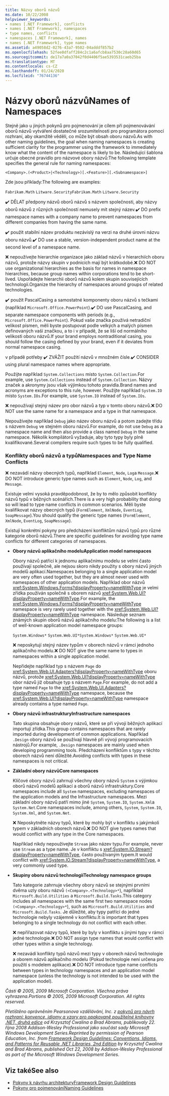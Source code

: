 ```yaml
---
title: Názvy oborů názvů
ms.date: 10/22/2008
helpviewer_keywords:
- names [.NET Framework], conflicts
- names [.NET Framework], namespaces
- type names, conflicts
- namespaces [.NET Framework], names
- names [.NET Framework], type names
ms.assetid: a49058d2-0276-43a7-9502-04adddf857b2
ms.openlocfilehash: 52fee0dfaff284c2c1a6afcb8aa7530c28a60d65
ms.sourcegitcommit: de17a7a0a37042f0d4406f5ae5393531caeb25ba
ms.translationtype: MT
ms.contentlocale: cs-CZ
ms.lasthandoff: 01/24/2020
ms.locfileid: "76744136"
---
```

# <a name="names-of-namespaces"></a><span data-ttu-id="139ea-102">Názvy oborů názvů</span><span class="sxs-lookup"><span data-stu-id="139ea-102">Names of Namespaces</span></span>
<span data-ttu-id="139ea-103">Stejně jako u jiných pokynů pro pojmenování je cílem při pojmenovávání oborů názvů vytváření dostatečné srozumitelnosti pro programátora pomocí rozhraní, aby okamžitě věděli, co může být obsah oboru názvů.</span><span class="sxs-lookup"><span data-stu-id="139ea-103">As with other naming guidelines, the goal when naming namespaces is creating sufficient clarity for the programmer using the framework to immediately know what the content of the namespace is likely to be.</span></span> <span data-ttu-id="139ea-104">Následující šablona určuje obecné pravidlo pro názvové obory názvů:</span><span class="sxs-lookup"><span data-stu-id="139ea-104">The following template specifies the general rule for naming namespaces:</span></span>

 `<Company>.(<Product>|<Technology>)[.<Feature>][.<Subnamespace>]`

 <span data-ttu-id="139ea-105">Zde jsou příklady:</span><span class="sxs-lookup"><span data-stu-id="139ea-105">The following are examples:</span></span>

 <span data-ttu-id="139ea-106">`Fabrikam.Math` `Litware.Security`</span><span class="sxs-lookup"><span data-stu-id="139ea-106">`Fabrikam.Math` `Litware.Security`</span></span>

 <span data-ttu-id="139ea-107">✔️ DĚLAT předpony názvů oborů názvů s názvem společnosti, aby názvy oborů názvů z různých společností nemusely mít stejný název.</span><span class="sxs-lookup"><span data-stu-id="139ea-107">✔️ DO prefix namespace names with a company name to prevent namespaces from different companies from having the same name.</span></span>

 <span data-ttu-id="139ea-108">✔️ použít stabilní název produktu nezávislý na verzi na druhé úrovni názvu oboru názvů.</span><span class="sxs-lookup"><span data-stu-id="139ea-108">✔️ DO use a stable, version-independent product name at the second level of a namespace name.</span></span>

 <span data-ttu-id="139ea-109">❌ nepoužívejte hierarchie organizace jako základ názvů v hierarchiích oboru názvů, protože názvy skupin v podnicích mají být krátkodobé.</span><span class="sxs-lookup"><span data-stu-id="139ea-109">❌ DO NOT use organizational hierarchies as the basis for names in namespace hierarchies, because group names within corporations tend to be short-lived.</span></span> <span data-ttu-id="139ea-110">Uspořádejte hierarchii oborů názvů kolem skupin souvisejících technologií.</span><span class="sxs-lookup"><span data-stu-id="139ea-110">Organize the hierarchy of namespaces around groups of related technologies.</span></span>

 <span data-ttu-id="139ea-111">✔️ použít PascalCasing a samostatné komponenty oboru názvů s tečkami (například `Microsoft.Office.PowerPoint`).</span><span class="sxs-lookup"><span data-stu-id="139ea-111">✔️ DO use PascalCasing, and separate namespace components with periods (e.g., `Microsoft.Office.PowerPoint`).</span></span> <span data-ttu-id="139ea-112">Pokud vaše značka používá netradiční velikost písmen, měli byste postupovat podle velkých a malých písmen definovaných vaší značkou, a to i v případě, že se liší od normálního velikosti oboru názvů.</span><span class="sxs-lookup"><span data-stu-id="139ea-112">If your brand employs nontraditional casing, you should follow the casing defined by your brand, even if it deviates from normal namespace casing.</span></span>

 <span data-ttu-id="139ea-113">v případě potřeby ✔️ ZVÁŽIT použití názvů v množném čísle.</span><span class="sxs-lookup"><span data-stu-id="139ea-113">✔️ CONSIDER using plural namespace names where appropriate.</span></span>

 <span data-ttu-id="139ea-114">Použijte například `System.Collections` místo `System.Collection`.</span><span class="sxs-lookup"><span data-stu-id="139ea-114">For example, use `System.Collections` instead of `System.Collection`.</span></span> <span data-ttu-id="139ea-115">Názvy značek a akronymy jsou však výjimkou tohoto pravidla.</span><span class="sxs-lookup"><span data-stu-id="139ea-115">Brand names and acronyms are exceptions to this rule, however.</span></span> <span data-ttu-id="139ea-116">Použijte například `System.IO` místo `System.IOs`.</span><span class="sxs-lookup"><span data-stu-id="139ea-116">For example, use `System.IO` instead of `System.IOs`.</span></span>

 <span data-ttu-id="139ea-117">❌ nepoužívají stejný název pro obor názvů a typ v tomto oboru názvů.</span><span class="sxs-lookup"><span data-stu-id="139ea-117">❌ DO NOT use the same name for a namespace and a type in that namespace.</span></span>

 <span data-ttu-id="139ea-118">Nepoužívejte například `Debug` jako název oboru názvů a potom zadejte třídu s názvem `Debug` ve stejném oboru názvů.</span><span class="sxs-lookup"><span data-stu-id="139ea-118">For example, do not use `Debug` as a namespace name and then also provide a class named `Debug` in the same namespace.</span></span> <span data-ttu-id="139ea-119">Několik kompilátorů vyžaduje, aby tyto typy byly plně kvalifikované.</span><span class="sxs-lookup"><span data-stu-id="139ea-119">Several compilers require such types to be fully qualified.</span></span>

### <a name="namespaces-and-type-name-conflicts"></a><span data-ttu-id="139ea-120">Konflikty oborů názvů a typů</span><span class="sxs-lookup"><span data-stu-id="139ea-120">Namespaces and Type Name Conflicts</span></span>
 <span data-ttu-id="139ea-121">❌ nezavádí názvy obecných typů, například `Element`, `Node`, `Log`a `Message`.</span><span class="sxs-lookup"><span data-stu-id="139ea-121">❌ DO NOT introduce generic type names such as `Element`, `Node`, `Log`, and `Message`.</span></span>

 <span data-ttu-id="139ea-122">Existuje velmi vysoká pravděpodobnost, že by to mělo způsobit konflikty názvů typů v běžných scénářích.</span><span class="sxs-lookup"><span data-stu-id="139ea-122">There is a very high probability that doing so will lead to type name conflicts in common scenarios.</span></span> <span data-ttu-id="139ea-123">Měli byste kvalifikovat názvy obecných typů (`FormElement`, `XmlNode`, `EventLog`, `SoapMessage`).</span><span class="sxs-lookup"><span data-stu-id="139ea-123">You should qualify the generic type names (`FormElement`, `XmlNode`, `EventLog`, `SoapMessage`).</span></span>

 <span data-ttu-id="139ea-124">Existují konkrétní pokyny pro předcházení konfliktům názvů typů pro různé kategorie oborů názvů.</span><span class="sxs-lookup"><span data-stu-id="139ea-124">There are specific guidelines for avoiding type name conflicts for different categories of namespaces.</span></span>

- <span data-ttu-id="139ea-125">**Obory názvů aplikačního modelu**</span><span class="sxs-lookup"><span data-stu-id="139ea-125">**Application model namespaces**</span></span>

     <span data-ttu-id="139ea-126">Obory názvů patřící k jednomu aplikačnímu modelu se velmi často používají společně, ale nejsou skoro nikdy použity s obory názvů jiných modelů aplikací.</span><span class="sxs-lookup"><span data-stu-id="139ea-126">Namespaces belonging to a single application model are very often used together, but they are almost never used with namespaces of other application models.</span></span> <span data-ttu-id="139ea-127">Například obor názvů <xref:System.Windows.Forms?displayProperty=nameWithType> je velmi zřídka používán společně s oborem názvů <xref:System.Web.UI?displayProperty=nameWithType>.</span><span class="sxs-lookup"><span data-stu-id="139ea-127">For example, the <xref:System.Windows.Forms?displayProperty=nameWithType> namespace is very rarely used together with the <xref:System.Web.UI?displayProperty=nameWithType> namespace.</span></span> <span data-ttu-id="139ea-128">Následuje seznam známých skupin oborů názvů aplikačního modelu:</span><span class="sxs-lookup"><span data-stu-id="139ea-128">The following is a list of well-known application model namespace groups:</span></span>

     <span data-ttu-id="139ea-129">`System.Windows*` `System.Web.UI*`</span><span class="sxs-lookup"><span data-stu-id="139ea-129">`System.Windows*` `System.Web.UI*`</span></span>

     <span data-ttu-id="139ea-130">❌ neposkytují stejný název typům v oborech názvů v rámci jednoho aplikačního modelu.</span><span class="sxs-lookup"><span data-stu-id="139ea-130">❌ DO NOT give the same name to types in namespaces within a single application model.</span></span>

     <span data-ttu-id="139ea-131">Nepřidejte například typ s názvem `Page` do <xref:System.Web.UI.Adapters?displayProperty=nameWithType> oboru názvů, protože <xref:System.Web.UI?displayProperty=nameWithType> obor názvů již obsahuje typ s názvem `Page`.</span><span class="sxs-lookup"><span data-stu-id="139ea-131">For example, do not add a type named `Page` to the <xref:System.Web.UI.Adapters?displayProperty=nameWithType> namespace, because the <xref:System.Web.UI?displayProperty=nameWithType> namespace already contains a type named `Page`.</span></span>

- <span data-ttu-id="139ea-132">**Obory názvů infrastruktury**</span><span class="sxs-lookup"><span data-stu-id="139ea-132">**Infrastructure namespaces**</span></span>

     <span data-ttu-id="139ea-133">Tato skupina obsahuje obory názvů, které se při vývoji běžných aplikací importují zřídka.</span><span class="sxs-lookup"><span data-stu-id="139ea-133">This group contains namespaces that are rarely imported during development of common applications.</span></span> <span data-ttu-id="139ea-134">Například `.Design` obory názvů se používají hlavně při vývoji programovacích nástrojů.</span><span class="sxs-lookup"><span data-stu-id="139ea-134">For example, `.Design` namespaces are mainly used when developing programming tools.</span></span> <span data-ttu-id="139ea-135">Předcházení konfliktům s typy v těchto oborech názvů není důležité.</span><span class="sxs-lookup"><span data-stu-id="139ea-135">Avoiding conflicts with types in these namespaces is not critical.</span></span>

- <span data-ttu-id="139ea-136">**Základní obory názvů**</span><span class="sxs-lookup"><span data-stu-id="139ea-136">**Core namespaces**</span></span>

     <span data-ttu-id="139ea-137">Klíčové obory názvů zahrnují všechny obory názvů `System` s výjimkou oborů názvů modelů aplikací a oborů názvů infrastruktury.</span><span class="sxs-lookup"><span data-stu-id="139ea-137">Core namespaces include all `System` namespaces, excluding namespaces of the application models and the Infrastructure namespaces.</span></span> <span data-ttu-id="139ea-138">Mezi základní obory názvů patří mimo jiné `System`, `System.IO`, `System.Xml`a `System.Net`.</span><span class="sxs-lookup"><span data-stu-id="139ea-138">Core namespaces include, among others, `System`, `System.IO`, `System.Xml`, and `System.Net`.</span></span>

     <span data-ttu-id="139ea-139">❌ Neposkytněte názvy typů, které by mohly být v konfliktu s jakýmkoli typem v základních oborech názvů.</span><span class="sxs-lookup"><span data-stu-id="139ea-139">❌ DO NOT give types names that would conflict with any type in the Core namespaces.</span></span>

     <span data-ttu-id="139ea-140">Například nikdy nepoužívejte `Stream` jako název typu.</span><span class="sxs-lookup"><span data-stu-id="139ea-140">For example, never use `Stream` as a type name.</span></span> <span data-ttu-id="139ea-141">Je v konfliktu s <xref:System.IO.Stream?displayProperty=nameWithType>, často používaným typem.</span><span class="sxs-lookup"><span data-stu-id="139ea-141">It would conflict with <xref:System.IO.Stream?displayProperty=nameWithType>, a very commonly used type.</span></span>

- <span data-ttu-id="139ea-142">**Skupiny oboru názvů technologií**</span><span class="sxs-lookup"><span data-stu-id="139ea-142">**Technology namespace groups**</span></span>

     <span data-ttu-id="139ea-143">Tato kategorie zahrnuje všechny obory názvů se stejnými prvními dvěma uzly oboru názvů `(<Company>.<Technology>*`), například `Microsoft.Build.Utilities` a `Microsoft.Build.Tasks`.</span><span class="sxs-lookup"><span data-stu-id="139ea-143">This category includes all namespaces with the same first two namespace nodes `(<Company>.<Technology>*`), such as `Microsoft.Build.Utilities` and `Microsoft.Build.Tasks`.</span></span> <span data-ttu-id="139ea-144">Je důležité, aby typy patřící do jedné technologie nebyly vzájemně v konfliktu.</span><span class="sxs-lookup"><span data-stu-id="139ea-144">It is important that types belonging to a single technology do not conflict with each other.</span></span>

     <span data-ttu-id="139ea-145">❌ nepřiřazovat názvy typů, které by byly v konfliktu s jinými typy v rámci jedné technologie.</span><span class="sxs-lookup"><span data-stu-id="139ea-145">❌ DO NOT assign type names that would conflict with other types within a single technology.</span></span>

     <span data-ttu-id="139ea-146">❌ nezavádí konflikty typů názvů mezi typy v oborech názvů technologie a oborem názvů aplikačního modelu (Pokud technologie není určena pro použití s modelem aplikace).</span><span class="sxs-lookup"><span data-stu-id="139ea-146">❌ DO NOT introduce type name conflicts between types in technology namespaces and an application model namespace (unless the technology is not intended to be used with the application model).</span></span>

 <span data-ttu-id="139ea-147">*Části © 2005, 2009 Microsoft Corporation. Všechna práva vyhrazena.*</span><span class="sxs-lookup"><span data-stu-id="139ea-147">*Portions © 2005, 2009 Microsoft Corporation. All rights reserved.*</span></span>

 <span data-ttu-id="139ea-148">*Přetištěno oprávněním Pearsonova vzdělávání, Inc. z [pokynů pro návrh rozhraní: konvence, idiomy a vzory pro opakovaně použitelné knihovny .NET, druhá edice](https://www.informit.com/store/framework-design-guidelines-conventions-idioms-and-9780321545619) od Krzysztof Cwalina a Brad Abrams, publikovaly 22. října 2008 Addison-Wesley Professional jako součást sady Microsoft Windows Development Series.*</span><span class="sxs-lookup"><span data-stu-id="139ea-148">*Reprinted by permission of Pearson Education, Inc. from [Framework Design Guidelines: Conventions, Idioms, and Patterns for Reusable .NET Libraries, 2nd Edition](https://www.informit.com/store/framework-design-guidelines-conventions-idioms-and-9780321545619) by Krzysztof Cwalina and Brad Abrams, published Oct 22, 2008 by Addison-Wesley Professional as part of the Microsoft Windows Development Series.*</span></span>

## <a name="see-also"></a><span data-ttu-id="139ea-149">Viz také</span><span class="sxs-lookup"><span data-stu-id="139ea-149">See also</span></span>

- [<span data-ttu-id="139ea-150">Pokyny k návrhu architektury</span><span class="sxs-lookup"><span data-stu-id="139ea-150">Framework Design Guidelines</span></span>](../../../docs/standard/design-guidelines/index.md)
- [<span data-ttu-id="139ea-151">Pokyny pro pojmenování</span><span class="sxs-lookup"><span data-stu-id="139ea-151">Naming Guidelines</span></span>](../../../docs/standard/design-guidelines/naming-guidelines.md)
